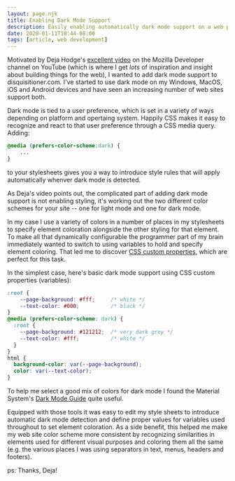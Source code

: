 ```yaml
---
layout: page.njk
title: Enabling Dark Mode Support
description: Easily enabling automatically dark mode support on a web page/site using CSS, as I've done here on disquisitioner.com
date: 2020-01-11T10:44-08:00
tags: [article, web development]
---
```

Motivated by Deja Hodge's [excellent video](https://www.youtube.com/watch?v=jmepqJ5UbuM) on the Mozilla Developer channel on YouTube (which is where I get _lots_ of inspiration and insight about building things for the web), I wanted to add dark mode support to disquisitioner.com.  I've started to use dark mode on my Windows, MacOS, iOS and Android devices and have seen an increasing number of web sites support both.

Dark mode is tied to a user preference, which is set in a variety of ways depending on platform and opertaing system.  Happily CSS makes it easy to recognize and react to that user preference through a CSS media query.  Adding:
```css
@media (prefers-color-scheme:dark) {
    ...
}
```
to your stylesheets gives you a way to introduce style rules that will apply automatically whenver dark mode is detected.

As Deja's video points out, the complicated part of adding dark mode support is not enabling styling, it's working out the two different color schemes for your site -- one for light mode and one for dark mode.

In my case I use a variety of colors in a number of places in my stylesheets to specify element coloration alongside the other styling for that element.  To make all that dynamically configurable the programmer part of my brain immediately wanted to switch to using variables to hold and specify element coloring.  That led me to discover [CSS custom properties](https://developer.mozilla.org/en-US/docs/Web/CSS/Using_CSS_custom_properties), which are perfect for this task.

In the simplest case, here's basic dark mode support using CSS custom properties (variables):
```css
:root {
    --page-background: #fff;     /* white */
    --text-color: #000;          /* black */
}
@media (prefers-color-scheme: dark) {
  :root {
    --page-background: #121212;  /* very dark grey */
    --text-color: #fff;          /* white */
  }
}
html {
  background-color: var(--page-background);
  color: var(--text-color);
}
```
To help me select a good mix of colors for dark mode I found the Material System's [Dark Mode Guide](https://material.io/design/color/dark-theme.html) quite useful.

Equipped with those tools it was easy to edit my style sheets to introduce automatic dark mode detection and define proper values for variables used throughout to set element coloration.  As a side benefit, this helped me make my web site color scheme more consistent by recognizing similarities in elements used for different visual purposes and coloring them all the same (e.g. the various places I was using separators in text, menus, headers and footers).

ps: Thanks, Deja!
